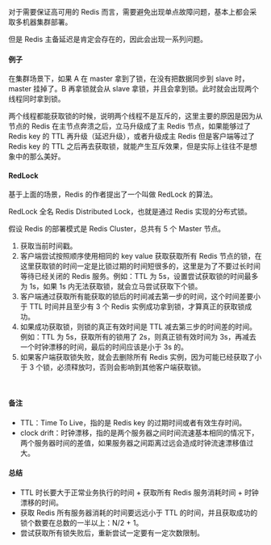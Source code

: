 对于需要保证高可用的 Redis 而言，需要避免出现单点故障问题，基本上都会采取多机器集群部署。
​

但是 Redis 主备延迟是肯定会存在的，因此会出现一系列问题。
​

#### 例子
在集群场景下，如果 A 在 master 拿到了锁，在没有把数据同步到 slave 时，master 挂掉了。B 再拿锁就会从 slave 拿锁，并且会拿到锁。此时就会出现两个线程同时拿到锁。
​

两个线程都能获取锁的时候，说明两个线程不是互斥的，这里主要的原因是因为从节点的 Redis 在主节点奔溃之后，立马升级成了主 Redis 节点，如果能够过了 Redis key 的 TTL 再升级（延迟升级），或者升级成主 Redis 但是客户端等过了 Redis key 的 TTL 之后再去获取锁，就能产生互斥效果，但是实际上往往不是想象中的那么美好。
​

#### RedLock
基于上面的场景，Redis 的作者提出了一个叫做 RedLock 的算法。
​

RedLock 全名 Redis Distributed Lock，也就是通过 Redis 实现的分布式锁。
​

假设 Redis 的部署模式是 Redis Cluster，总共有 5 个 Master 节点。

1. 获取当前时间戳。
1. 客户端尝试按照顺序使用相同的 key value 获取获取所有 Redis 节点的锁，在这里获取锁的时间一定是比锁过期的时间短很多的，这里是为了不要过长时间等待已经关闭的 Redis 服务。例如：TTL 为 5s，设置尝试获取锁的时间最多为 1s，如果 1s 内无法获取锁，就会立马尝试获取下个锁。
1. 客户端通过获取所有能获取的锁后的时间减去第一步的时间，这个时间差要小于 TTL 时间并且至少有 3 个 Redis 实例成功拿到锁，才算真正的获取锁成功。
1. 如果成功获取锁，则锁的真正有效时间是 TTL 减去第三步的时间差的时间。例如：TTL 为 5s，获取所有的锁用了 2s，则真正锁有效时间为 3s，再减去一个时钟漂移的时间，最后的时间应该是小于 3s 的。
1. 如果客户端获取锁失败，就会去删除所有 Redis 实例，因为可能已经获取了小于 3 个锁，必须释放叼，否则会影响到其他客户端获取锁。

​

#### 备注

- TTL：Time To Live，指的是 Redis key 的过期时间或者有效生存时间。
- clock drift：时钟漂移，指的是两个服务器之间时间流速基本相同的情况下，两个服务器时间的差值，如果服务器之间距离过远会造成时钟流速漂移值过大。



#### 总结

- TTL 时长要大于正常业务执行的时间 + 获取所有 Redis 服务消耗时间 + 时钟漂移的时间。
- 获取 Redis 所有服务器消耗的时间要远远小于 TTL 的时间，并且获取成功的锁个数要在总数的一半以上：N/2 + 1。
- 尝试获取所有锁失败后，重新尝试一定要有一定次数限制。
